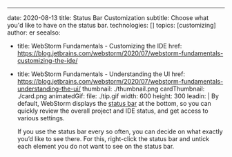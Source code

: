 ---
date: 2020-08-13
title: Status Bar Customization
subtitle: Choose what you'd like to have on the status bar.
technologies: []
topics: [customizing]
author: er
seealso:
- title: WebStorm Fundamentals - Customizing the IDE
  href: https://blog.jetbrains.com/webstorm/2020/07/webstorm-fundamentals-customizing-the-ide/
- title: WebStorm Fundamentals - Understanding the UI
  href: https://blog.jetbrains.com/webstorm/2020/07/webstorm-fundamentals-understanding-the-ui/
thumbnail: ./thumbnail.png
cardThumbnail: ./card.png
animatedGif:
  file: ./tip.gif
  width: 600
  height: 300
leadin: |
  By default, WebStorm displays the [status bar](https://www.jetbrains.com/help/webstorm/guided-tour-around-the-user-interface.html) at the bottom, so you can quickly review the overall project and IDE status, and get access to various settings. 
  
  If you use the status bar every so often, you can decide on what exactly you’d like to see there. For this, right-click the status bar and untick each element you do not want to see on the status bar.
  
  